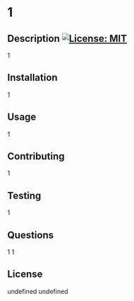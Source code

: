 # 1
  ## Description [![License: MIT](https://img.shields.io/badge/License-MIT-yellow.svg)](https://opensource.org/licenses/MIT)
  1
  ## Installation
  1
  ## Usage
  1
  ## Contributing
  1
  ## Testing
  1
  ## Questions
  1
  1
  ## License
  undefined
  undefined
